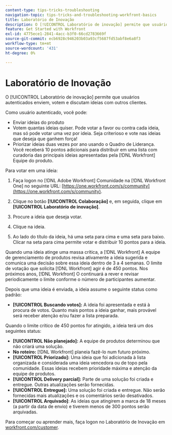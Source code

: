 ```yaml
---
content-type: tips-tricks-troubleshooting
navigation-topic: tips-tricks-and-troubleshooting-workfront-basics
title: Laboratório de Inovação
description: O [!UICONTROL Laboratório de inovação] permite que usuários autenticados enviem, votem e discutam ideias com outros clientes.
feature: Get Started with Workfront
exl-id: 4775ece1-2841-4acc-b3f0-66cd2783669f
source-git-commit: ecb6928c946203b03a93cf5687fd53abf8e6a8f3
workflow-type: tm+mt
source-wordcount: '431'
ht-degree: 0%

---
```


# Laboratório de Inovação

O [!UICONTROL Laboratório de inovação] permite que usuários autenticados enviem, votem e discutam ideias com outros clientes.

Como usuário autenticado, você pode:

* Enviar ideias do produto
* Votem quantas ideias quiser. Pode votar a favor ou contra cada ideia, mas só pode votar uma vez por ideia. Seja criterioso e vote nas ideias que deseja que ganhem força!
* Priorizar ideias duas vezes por ano usando o Quadro de Liderança. Você receberá 10 pontos adicionais para distribuir em uma lista com curadoria das principais ideias apresentadas pela [!DNL Workfront] Equipe do produto.

Para votar em uma ideia:

1. Faça logon no [!DNL Adobe Workfront] Comunidade na [!DNL Workfront One] no seguinte URL:  [https://one.workfront.com/s/community](https://one.workfront.com/s/community).

1. Clique no botão **[!UICONTROL Colaboração]** e, em seguida, clique em **[!UICONTROL Laboratório de inovação]**.

1. Procure a ideia que deseja votar.
1. Clique na ideia.
1. Ao lado do título da ideia, há uma seta para cima e uma seta para baixo. Clicar na seta para cima permite votar e distribuir 10 pontos para a ideia.

Quando uma ideia atinge uma massa crítica, a [!DNL Workfront] A equipe de gerenciamento de produtos revisa ativamente a ideia sugerida e comunica uma decisão sobre essa ideia dentro de 3 a 4 semanas. O limite de votação que solicita [!DNL Workfront] agir é de 450 pontos. Nos próximos anos, [!DNL Workfront] O continuará a rever e revisar periodicamente o limite conforme o número de participantes aumentar.

Depois que uma ideia é enviada, a ideia assume o seguinte status como padrão:

* **[!UICONTROL Buscando votos]:** A ideia foi apresentada e está à procura de votos. Quanto mais pontos a ideia ganhar, mais provável será receber atenção e/ou fazer a lista preparada.

Quando o limite crítico de 450 pontos for atingido, a ideia terá um dos seguintes status:

* **[!UICONTROL Não planejado]:** A equipe de produtos determinou que não criará uma solução.
* **No roteiro:** [!DNL Workfront] planeia fazê-lo num futuro próximo.
* **[!UICONTROL Priorizado]:** Uma ideia que foi adicionada à lista organizada e considerada uma ideia vencedora ou de topo pela comunidade. Essas ideias recebem prioridade máxima e atenção da equipe de produtos.
* **[!UICONTROL Delivery parcial]:** Parte de uma solução foi criada e entregue. Outras atualizações serão fornecidas.
* **[!UICONTROL Entregue]:** Uma solução foi criada e entregue. Não serão fornecidas mais atualizações e os comentários serão desativados.
* **[!UICONTROL Arquivado]**: As ideias que atingirem a marca de 18 meses (a partir da data de envio) e tiverem menos de 300 pontos serão arquivadas.

Para começar ou aprender mais, faça logon no Laboratório de Inovação em  [workfront.com/customer](https://www.workfront.com/customer).
